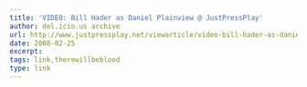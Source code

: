 ```yaml
---
title: 'VIDEO: Bill Hader as Daniel Plainview @ JustPressPlay'
author: del.icio.us archive
url: http://www.justpressplay.net/viewarticle/video-bill-hader-as-daniel-plainview/
date: 2008-02-25
excerpt: 
tags: link,therewillbeblood
type: link
---
```

